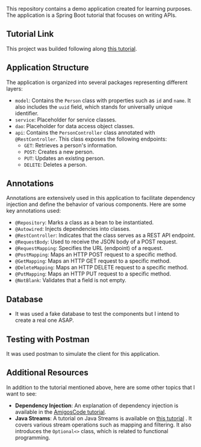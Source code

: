 
This repository contains a demo application created for learning purposes. The application is a Spring Boot tutorial that focuses on writing APIs.

## Tutorial Link
This project was builded following along [this tutorial](https://www.youtube.com/watch?v=vtPkZShrvXQ&t=1381s).

## Application Structure

The application is organized into several packages representing different layers:

- `model`: Contains the `Person` class with properties such as `id` and `name`. It also includes the `uuid` field, which stands for universally unique identifier.
- `service`: Placeholder for service classes.
- `dao`: Placeholder for data access object classes.
- `api`: Contains the `PersonController` class annotated with `@RestController`. This class exposes the following endpoints:
	- `GET`: Retrieves a person's information.
	- `POST`: Creates a new person.
	- `PUT`: Updates an existing person.
	- `DELETE`: Deletes a person.

## Annotations

Annotations are extensively used in this application to facilitate dependency injection and define the behavior of various components. Here are some key annotations used:

- `@Repository`: Marks a class as a bean to be instantiated.
- `@Autowired`: Injects dependencies into classes.
- `@RestController`: Indicates that the class serves as a REST API endpoint.
- `@RequestBody`: Used to receive the JSON body of a POST request.
- `@RequestMapping`: Specifies the URL (endpoint) of a request.
- `@PostMapping`: Maps an HTTP POST request to a specific method.
- `@GetMapping`: Maps an HTTP GET request to a specific method.
- `@DeleteMapping`: Maps an HTTP DELETE request to a specific method.
- `@PutMapping`: Maps an HTTP PUT request to a specific method.
- `@NotBlank`: Validates that a field is not empty.

## Database

- It was used a fake database to test the components but I intend to create a real one ASAP.

## Testing with Postman

It was used postman to simulate the client for this application.

## Additional Resources

In addition to the tutorial mentioned above, here are some other topics that I want to see:

- **Dependency Injection**: An explanation of dependency injection is available in the [AmigosCode tutorial](https://www.youtube.com/watch?v=eQ90v7HQT-Q).
- **Java Streams**: A tutorial on Java Streams is available on [this tutorial](https://www.youtube.com/watch?v=f5j1TaJlc0w) . It covers various stream operations such as mapping and filtering. It also introduces the `Optional<>` class, which is related to functional programming.

